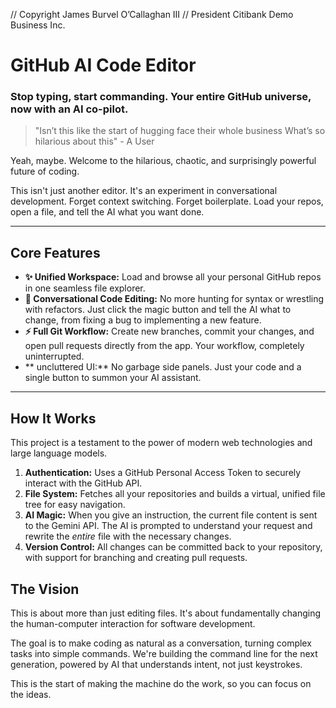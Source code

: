 // Copyright James Burvel O’Callaghan III
// President Citibank Demo Business Inc.


# GitHub AI Code Editor

### Stop typing, start commanding. Your entire GitHub universe, now with an AI co-pilot.

> "Isn’t this like the start of hugging face their whole business What’s so hilarious about this" - A User

Yeah, maybe. Welcome to the hilarious, chaotic, and surprisingly powerful future of coding. 

This isn't just another editor. It's an experiment in conversational development. Forget context switching. Forget boilerplate. Load your repos, open a file, and tell the AI what you want done.

---

## Core Features

*   **✨ Unified Workspace:** Load and browse all your personal GitHub repos in one seamless file explorer.
*   **🤖 Conversational Code Editing:** No more hunting for syntax or wrestling with refactors. Just click the magic button and tell the AI what to change, from fixing a bug to implementing a new feature.
*   **⚡ Full Git Workflow:** Create new branches, commit your changes, and open pull requests directly from the app. Your workflow, completely uninterrupted.
*   ** uncluttered UI:** No garbage side panels. Just your code and a single button to summon your AI assistant.

---

## How It Works

This project is a testament to the power of modern web technologies and large language models.

1.  **Authentication:** Uses a GitHub Personal Access Token to securely interact with the GitHub API.
2.  **File System:** Fetches all your repositories and builds a virtual, unified file tree for easy navigation.
3.  **AI Magic:** When you give an instruction, the current file content is sent to the Gemini API. The AI is prompted to understand your request and rewrite the *entire* file with the necessary changes.
4.  **Version Control:** All changes can be committed back to your repository, with support for branching and creating pull requests.

## The Vision

This is about more than just editing files. It's about fundamentally changing the human-computer interaction for software development. 

The goal is to make coding as natural as a conversation, turning complex tasks into simple commands. We're building the command line for the next generation, powered by AI that understands intent, not just keystrokes.

This is the start of making the machine do the work, so you can focus on the ideas.

